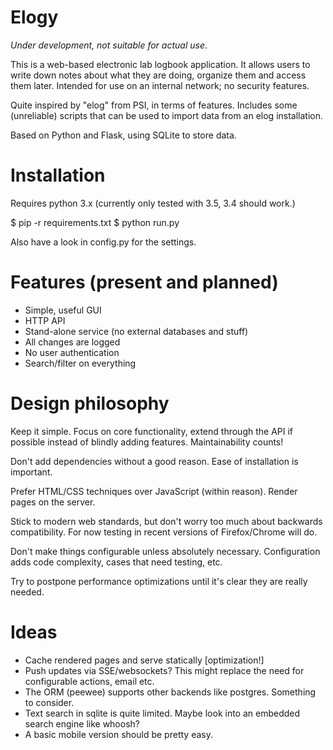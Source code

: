 Elogy
=====

*Under development, not suitable for actual use*.

This is a web-based electronic lab logbook application. It allows users to write down notes about what they are doing, organize them and access them later. Intended for use on an internal network; no security features.

Quite inspired by "elog" from PSI, in terms of features. Includes some (unreliable) scripts that can be used to import data from an elog installation.

Based on Python and Flask, using SQLite to store data.


Installation
============

Requires python 3.x (currently only tested with 3.5, 3.4 should work.)

$ pip -r requirements.txt
$ python run.py

Also have a look in config.py for the settings.


Features (present and planned)
==============================

* Simple, useful GUI
* HTTP API
* Stand-alone service (no external databases and stuff)
* All changes are logged
* No user authentication
* Search/filter on everything


Design philosophy
=================

Keep it simple. Focus on core functionality, extend through the API if possible instead of blindly adding features. Maintainability counts!

Don't add dependencies without a good reason. Ease of installation is important.

Prefer HTML/CSS techniques over JavaScript (within reason). Render pages on the server.

Stick to modern web standards, but don't worry too much about backwards compatibility. For now testing in recent versions of Firefox/Chrome will do.

Don't make things configurable unless absolutely necessary. Configuration adds code complexity, cases that need testing, etc.

Try to postpone performance optimizations until it's clear they are really needed.


Ideas
=====

* Cache rendered pages and serve statically [optimization!]
* Push updates via SSE/websockets? This might replace the need for configurable actions, email etc.
* The ORM (peewee) supports other backends like postgres. Something to consider.
* Text search in sqlite is quite limited. Maybe look into an embedded search engine like whoosh?
* A basic mobile version should be pretty easy.
